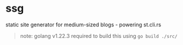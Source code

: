 # ssg
static site generator for medium-sized blogs - powering st.cli.rs

> note: golang v1.22.3 required to build this using ```go build ./src/```
